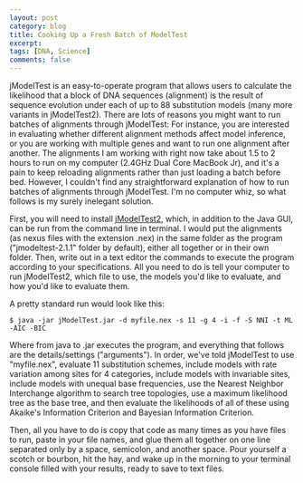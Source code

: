 ```yaml
---
layout: post
category: blog
title: Cooking Up a Fresh Batch of ModelTest
excerpt:
tags: [DNA, Science]
comments: false
---
```


jModelTest is an easy-to-operate program that allows users to calculate the likelihood that a block of DNA sequences (alignment) is the result of sequence evolution under each of up to 88 substitution models (many more variants in jModelTest2). There are lots of reasons you might want to run batches of alignments through jModelTest: For instance, you are interested in evaluating whether different alignment methods affect model inference, or you are working with multiple genes and want to run one alignment after another. The alignments I am working with right now take about 1.5 to 2 hours to run on my computer (2.4GHz Dual Core MacBook Jr), and it's a pain to keep reloading alignments rather than just loading a batch before bed. However, I couldn't find any straightforward explanation of how to run batches of alignments through jModelTest. I'm no computer whiz, so what follows is my surely inelegant solution.

First, you will need to install [jModelTest2](https://github.com/ddarriba/jmodeltest2), which, in addition to the Java GUI, can be run from the command line in terminal. I would put the alignments (as nexus files with the extension .nex) in the same folder as the program ("jmodeltest-2.1.1" folder by default), either all together or in their own folder. Then, write out in a text editor the commands to execute the program according to your specifications. All you need to do is tell your computer to run jModelTest2, which file to use, the models you'd like to evaluate, and how you'd like to evaluate them.

A pretty standard run would look like this:

`$ java -jar jModelTest.jar -d myfile.nex -s 11 -g 4 -i -f -S NNI -t ML -AIC -BIC`

Where from java to .jar executes the program, and everything that follows are the details/settings ("arguments"). In order, we've told jModelTest to use "myfile.nex", evaluate 11 substitution schemes, include models with rate variation among sites for 4 categories, include models with invariable sites, include models with unequal base frequencies, use the Nearest Neighbor Interchange algorithm to search tree topologies, use a maximum likelihood tree as the base tree, and then evaluate the likelihoods of all of these using Akaike's Information Criterion and Bayesian Information Criterion.

Then, all you have to do is copy that code as many times as you have files to run, paste in your file names, and glue them all together on one line separated only by a space, semicolon, and another space. Pour yourself a scotch or bourbon, hit the hay, and wake up in the morning to your terminal console filled with your results, ready to save to text files.
